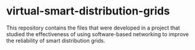 # virtual-smart-distribution-grids
This repository contains the files that were developed in a project that studied the effectiveness of using software-based networking to improve the reliability of smart distribution grids.
